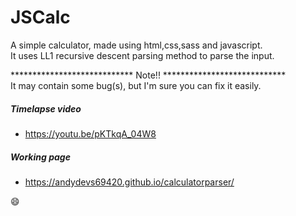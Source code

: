 # JSCalc
A simple calculator, made using html,css,sass and javascript. <br>
It uses 
LL1 recursive descent parsing method to parse the input.

**************************** Note!! ****************************
<br>
It may contain some bug(s), but I'm sure you can fix it easily.

##### Timelapse video
- https://youtu.be/pKTkqA_04W8

##### Working page
- https://andydevs69420.github.io/calculatorparser/

:smile:
